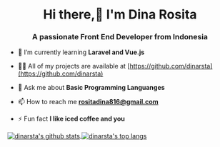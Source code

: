 <h1 align="center">Hi there,👋 I'm Dina Rosita</h1>
<h3 align="center">A passionate Front End Developer from Indonesia</h3>

- 🌱 I’m currently learning **Laravel and Vue.js**

- 👨‍💻 All of my projects are available at [https://github.com/dinarsta](https://github.com/dinarsta)

- 💬 Ask me about **Basic Programming Languanges**

- 📫 How to reach me **rositadina816@gmail.com**

- ⚡ Fun fact **I like iced coffee and you**

 <a href="https://github.com/dinarsta">
  <img align="center" src="https://github-readme-stats.vercel.app/api?username=dinarsta&show_icons=true&include_all_commits=true&count_private=true" alt="dinarsta's github stats" />
</a>
<a href="https://github.com/anuraghazra/dinarsta">  
  <img align="center" src="https://github-readme-stats.vercel.app/api/top-langs/?username=dinarsta&layout=compact" alt="dinarsta's top langs"/>
</a> 
